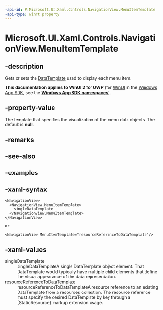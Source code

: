 ```yaml
---
-api-id: P:Microsoft.UI.Xaml.Controls.NavigationView.MenuItemTemplate
-api-type: winrt property
---
```

<!-- Property syntax.
public DataTemplate MenuItemTemplate { get;  set; }
-->

# Microsoft.UI.Xaml.Controls.NavigationView.MenuItemTemplate

## -description

Gets or sets the [DataTemplate](/uwp/api/windows.ui.xaml.datatemplate) used to display each menu item.

**This documentation applies to WinUI 2 for UWP** (for [WinUI](/windows/apps/winui/winui3/) in the [Windows App SDK](/windows/apps/windows-app-sdk/), see the **[Windows App SDK namespaces](/windows/windows-app-sdk/api/winrt/)**).

## -property-value

The template that specifies the visualization of the menu data objects. The default is **null**.

## -remarks

## -see-also

## -examples

## -xaml-syntax

```xaml
<NavigationView>
  <NavigationView.MenuItemTemplate>
    singleDataTemplate
  </NavigationView.MenuItemTemplate>
</NavigationView>

or

<NavigationView MenuItemTemplate="resourceReferenceToDataTemplate"/>
```

## -xaml-values

<dl><dt>singleDataTemplate</dt><dd>singleDataTemplateA single DataTemplate object element. That DataTemplate would typically have multiple child elements that define the visual appearance of the data representation.</dd>
<dt>resourceReferenceToDataTemplate</dt><dd>resourceReferenceToDataTemplateA resource reference to an existing DataTemplate from a resources collection. The resource reference must specify the desired DataTemplate by key through a {StaticResource} markup extension usage.</dd>
</dl>



